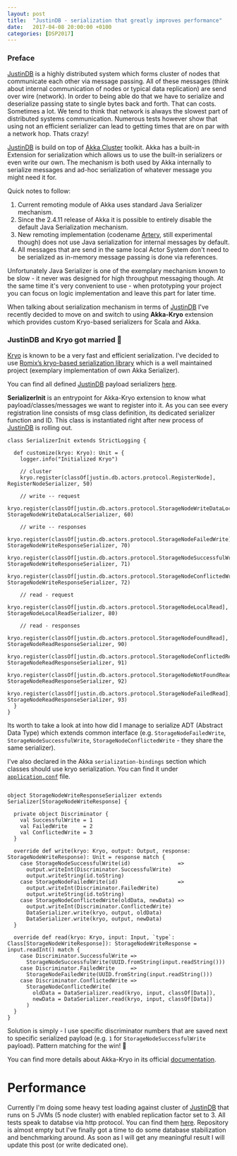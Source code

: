 ```yaml
---
layout: post
title:  "JustinDB - serialization that greatly improves performance"
date:   2017-04-08 20:00:00 +0100
categories: [DSP2017]
---
```


### Preface
[JustinDB][justindb] is a highly distributed system which forms cluster of nodes that communicate each other via message passing. All of these messages (think about internal communication of nodes or typical data replication) are send over wire (network). In order to being able do that we have to serialize and deserialize passing state to single bytes back and forth. That can costs. Sometimes a lot. We tend to think that network is always the slowest part of distributed systems communication. Numerous tests however show that using not an efficient serializer can lead to getting times that are on par with a network hop. Thats crazy!

[JustinDB][justindb] is build on top of [Akka Cluster][akka-cluster] toolkit.
Akka has a built-in Extension for serialization which allows us to use the built-in serializers or even write our own.
The mechanism is both used by Akka internally to serialize messages and ad-hoc serialization of whatever message you might need it for.

Quick notes to follow:
1. Current remoting module of Akka uses standard Java Serializer mechanism.
2. Since the 2.4.11 release of Akka it is possible to entirely disable the default Java Serialization mechanism.
3. New remoting implementation (codename [Artery][akka-artery], still experimental though) does not use Java serialization for internal messages by default.
4. All messages that are send in the same local Actor System don't need to be serialized as in-memory message passing is done via references.

Unfortunately Java Serializer is one of the exemplary mechanism known to be slow - it never was designed for high throughput messaging though. At the same time it's very convenient to use - when prototyping your project you can focus on logic implementation and leave this part for later time.

When talking about serialization mechanism in terms of [JustinDB][justindb] I've recently decided to move on and switch to using **Akka-Kryo** extension which provides custom Kryo-based serializers for Scala and Akka.

### JustinDB and Kryo got married 👰
[Kryo][kryo] is known to be a very fast and efficient serialization. I've decided to use [Romix’s kryo-based serialization library][akka-kryo] which is a well maintained project (exemplary implementation of own Akka Serializer).

You can find all defined [JustinDB][justindb] payload serializers [here][justindb-payload-serializers].

**SerializerInit** is an entrypoint for Akka-Kryo extension to know what payload/classes/messages we want to register into it. As you can see every registration line consists of msg class definition, its dedicated serializer function and ID.
This class is instantiated right after new process of [JustinDB][justindb] is rolling out.

```
class SerializerInit extends StrictLogging {

  def customize(kryo: Kryo): Unit = {
    logger.info("Initialized Kryo")

    // cluster
    kryo.register(classOf[justin.db.actors.protocol.RegisterNode], RegisterNodeSerializer, 50)

    // write -- request
    kryo.register(classOf[justin.db.actors.protocol.StorageNodeWriteDataLocal], StorageNodeWriteDataLocalSerializer, 60)

    // write -- responses
    kryo.register(classOf[justin.db.actors.protocol.StorageNodeFailedWrite],     StorageNodeWriteResponseSerializer, 70)
    kryo.register(classOf[justin.db.actors.protocol.StorageNodeSuccessfulWrite], StorageNodeWriteResponseSerializer, 71)
    kryo.register(classOf[justin.db.actors.protocol.StorageNodeConflictedWrite], StorageNodeWriteResponseSerializer, 72)

    // read - request
    kryo.register(classOf[justin.db.actors.protocol.StorageNodeLocalRead], StorageNodeLocalReadSerializer, 80)

    // read - responses
    kryo.register(classOf[justin.db.actors.protocol.StorageNodeFoundRead],      StorageNodeReadResponseSerializer, 90)
    kryo.register(classOf[justin.db.actors.protocol.StorageNodeConflictedRead], StorageNodeReadResponseSerializer, 91)
    kryo.register(classOf[justin.db.actors.protocol.StorageNodeNotFoundRead],   StorageNodeReadResponseSerializer, 92)
    kryo.register(classOf[justin.db.actors.protocol.StorageNodeFailedRead],     StorageNodeReadResponseSerializer, 93)
  }
}
```

Its worth to take a look at into how did I manage to serialize ADT (Abstract Data Type) which extends common interface (e.g. `StorageNodeFailedWrite`, `StorageNodeSuccessfulWrite`, `StorageNodeConflictedWrite` - they share the same serializer).

I've also declared in the Akka `serialization-bindings` section which classes should use kryo serialization. You can find it under [`application.conf`][justindb-application-conf] file.
```

object StorageNodeWriteResponseSerializer extends Serializer[StorageNodeWriteResponse] {

  private object Discriminator {
    val SuccessfulWrite = 1
    val FailedWrite     = 2
    val ConflictedWrite = 3
  }

  override def write(kryo: Kryo, output: Output, response: StorageNodeWriteResponse): Unit = response match {
    case StorageNodeSuccessfulWrite(id)               =>
      output.writeInt(Discriminator.SuccessfulWrite)
      output.writeString(id.toString)
    case StorageNodeFailedWrite(id)                   =>
      output.writeInt(Discriminator.FailedWrite)
      output.writeString(id.toString)
    case StorageNodeConflictedWrite(oldData, newData) =>
      output.writeInt(Discriminator.ConflictedWrite)
      DataSerializer.write(kryo, output, oldData)
      DataSerializer.write(kryo, output, newData)
  }

  override def read(kryo: Kryo, input: Input, `type`: Class[StorageNodeWriteResponse]): StorageNodeWriteResponse = input.readInt() match {
    case Discriminator.SuccessfulWrite =>
      StorageNodeSuccessfulWrite(UUID.fromString(input.readString()))
    case Discriminator.FailedWrite     =>
      StorageNodeFailedWrite(UUID.fromString(input.readString()))
    case Discriminator.ConflictedWrite =>
      StorageNodeConflictedWrite(
        oldData = DataSerializer.read(kryo, input, classOf[Data]),
        newData = DataSerializer.read(kryo, input, classOf[Data])
      )
  }
}
```
Solution is simply - I use specific discriminator numbers that are saved next to specific serialized payload (e.g. `1` for `StorageNodeSuccessfulWrite` payload). Pattern matching for the win! 👊

You can find more details about Akka-Kryo in its official [documentation][akka-kryo].

# Performance
Currently I'm doing some heavy test loading against cluster of [JustinDB][justindb] that runs on 5 JVMs (5 node cluster) with enabled replication factor set to 3. All tests speak to databse via http protocol. You can find them [here][justindb-load-tests]. Repository is almost empty but I've finally got a time to do some database stabilization and benchmarking around. As soon as I will get any meaningful result I will update this post (or write dedicated one).

[justindb]: https://github.com/speedcom/JustinDB
[akka-cluster]: http://doc.akka.io/docs/akka/current/java/cluster-usage.html
[akka-artery]: http://doc.akka.io/docs/akka/current/scala/remoting-artery.html
[akka-kryo]: https://github.com/romix/akka-kryo-serialization
[kryo]: https://github.com/EsotericSoftware/kryo
[justindb-payload-serializers]: https://github.com/justin-db/JustinDB/tree/master/justin-core/src/main/scala/justin/db/kryo
[justindb-application-conf]: https://github.com/justin-db/JustinDB/blob/master/src/main/resources/application.conf
[justindb-load-tests]: https://github.com/justin-db/JustinDB-load-testing
[gatling]: http://gatling.io
